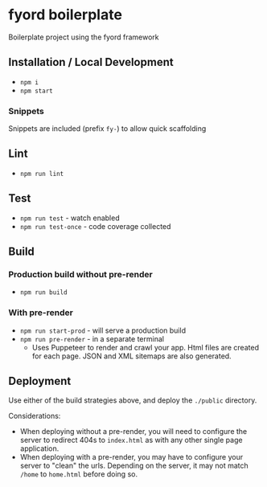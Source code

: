 # fyord boilerplate
Boilerplate project using the fyord framework

## Installation / Local Development
- `npm i`
- `npm start`

### Snippets
Snippets are included (prefix `fy-`) to allow quick scaffolding

## Lint
- `npm run lint`

## Test
- `npm run test` - watch enabled
- `npm run test-once` - code coverage collected

## Build
### Production build without pre-render
- `npm run build`

### With pre-render
- `npm run start-prod` - will serve a production build
- `npm run pre-render` - in a separate terminal
  - Uses Puppeteer to render and crawl your app. Html files are created for each page.  JSON and XML sitemaps are also generated.


## Deployment
Use either of the build strategies above, and deploy the `./public` directory.

Considerations:
- When deploying without a pre-render, you will need to configure the server to redirect 404s to `index.html` as with any other single page application.
- When deploying with a pre-render, you may have to configure your server to "clean" the urls.  Depending on the server, it may not match `/home` to `home.html` before doing so.
